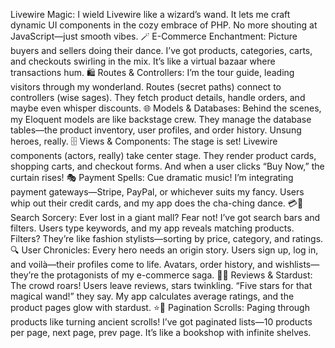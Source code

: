 Livewire Magic: I wield Livewire like a wizard’s wand. It lets me craft dynamic UI components in the cozy embrace of PHP. No more shouting at JavaScript—just smooth vibes. 🪄
E-Commerce Enchantment: Picture buyers and sellers doing their dance. I’ve got products, categories, carts, and checkouts swirling in the mix. It’s like a virtual bazaar where transactions hum. 🛍️
Routes & Controllers: I’m the tour guide, leading visitors through my wonderland. Routes (secret paths) connect to controllers (wise sages). They fetch product details, handle orders, and maybe even whisper discounts. 🌐
Models & Databases: Behind the scenes, my Eloquent models are like backstage crew. They manage the database tables—the product inventory, user profiles, and order history. Unsung heroes, really. 🗄️
Views & Components: The stage is set! Livewire components (actors, really) take center stage. They render product cards, shopping carts, and checkout forms. And when a user clicks “Buy Now,” the curtain rises! 🎭
Payment Spells: Cue dramatic music! I’m integrating payment gateways—Stripe, PayPal, or whichever suits my fancy. Users whip out their credit cards, and my app does the cha-ching dance. 💳💸
Search Sorcery: Ever lost in a giant mall? Fear not! I’ve got search bars and filters. Users type keywords, and my app reveals matching products. Filters? They’re like fashion stylists—sorting by price, category, and ratings. 🔍
User Chronicles: Every hero needs an origin story. Users sign up, log in, and voilà—their profiles come to life. Avatars, order history, and wishlists—they’re the protagonists of my e-commerce saga. 🧙‍♂️
Reviews & Stardust: The crowd roars! Users leave reviews, stars twinkling. “Five stars for that magical wand!” they say. My app calculates average ratings, and the product pages glow with stardust. ⭐🌟
Pagination Scrolls: Paging through products like turning ancient scrolls! I’ve got paginated lists—10 products per page, next page, prev page. It’s like a bookshop with infinite shelves. 
